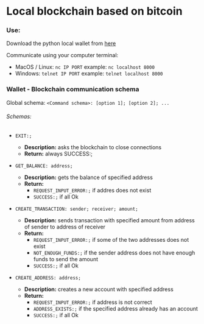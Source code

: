 # Local blockchain based on bitcoin

### Use:
Download the python local wallet from [here](https://github.com/matedavid/blockchain_wallet) 

Communicate using your computer terminal:
- MacOS / Linux: ```nc IP PORT``` example: ```nc localhost 8000```
- Windows: ```telnet IP PORT``` example: ```telnet localhost 8000```

### Wallet - Blockchain communication schema 
Global schema: ```<Command schema>: [option 1]; [option 2]; ...```
###### Schemas:
- ```EXIT:;```
    - **Description:** asks the blockchain to close connections
    - **Return:** always SUCCESS:;

- ```GET_BALANCE: address;```
    - **Description:** gets the balance of specified address
    - **Return:**
        - ```REQUEST_INPUT_ERROR:;``` if addres does not exist
        - ```SUCCESS:;``` if all Ok

- ```CREATE_TRANSACTION: sender; receiver; amount;```
    - **Description:** sends transaction with specified amount from address of sender to address of receiver
    - **Return:**
        - ```REQUEST_INPUT_ERROR:;``` if some of the two addresses does not exist
        - ```NOT_ENOUGH_FUNDS:;``` if the sender address does not have enough funds to send the amount
        - ```SUCCESS:;``` if all Ok
    
- ```CREATE_ADDRESS: address;```
    - **Description:** creates a new account with specified address
    - **Return:**
        - ```REQUEST_INPUT_ERROR:;``` if address is not correct
        - ```ADDRESS_EXISTS:;``` if the specified address already has an account
        - ```SUCCESS:;``` if all Ok
